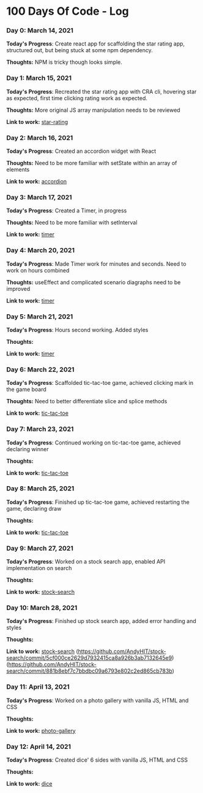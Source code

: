 # 100 Days Of Code - Log

### Day 0: March 14, 2021

**Today's Progress**: Create react app for scaffolding the star rating app, structured out, but being stuck at some npm dependency.

**Thoughts:** NPM is tricky though looks simple.

### Day 1: March 15, 2021

**Today's Progress**: Recreated the star rating app with CRA cli, hovering star as expected, first time clicking rating work as expected.

**Thoughts:** More original JS array manipulation needs to be reviewed

**Link to work:** [star-rating](https://github.com/AndyHIT/star-rating/commit/ee6863b314a1d306e48fa1ad53aefa2500114dc8)

### Day 2: March 16, 2021

**Today's Progress**: Created an accordion widget with React

**Thoughts:** Need to be more familiar with setState within an array of elements

**Link to work:** [accordion](https://github.com/AndyHIT/accordion)

### Day 3: March 17, 2021

**Today's Progress**: Created a Timer, in progress

**Thoughts:** Need to be more familiar with setInterval

**Link to work:** [timer](https://github.com/AndyHIT/timer/commit/2a583f5cb6925677e336626b3f2339bbe588e44f)

### Day 4: March 20, 2021

**Today's Progress**: Made Timer work for minutes and seconds. Need to work on hours combined

**Thoughts:** useEffect and complicated scenario diagraphs need to be improved

**Link to work:** [timer](https://github.com/AndyHIT/timer/commit/99892f1ba654e57fe58b2f85c1904c25067ce6b4)

### Day 5: March 21, 2021

**Today's Progress**: Hours second working. Added styles

**Thoughts:** 

**Link to work:** [timer](https://github.com/AndyHIT/timer/commit/8e4be9323ccc6106e63b643cfc42dec893475d0a)


### Day 6: March 22, 2021

**Today's Progress**: Scaffolded tic-tac-toe game, achieved clicking mark in the game board

**Thoughts:** Need to better differentiate slice and splice methods

**Link to work:** [tic-tac-toe](https://github.com/AndyHIT/tic-tac-toe/commit/b04847c6e2dea19a452544adb394cf5400e19651)

### Day 7: March 23, 2021

**Today's Progress**: Continued working on tic-tac-toe game, achieved declaring winner

**Thoughts:** 

**Link to work:** [tic-tac-toe](https://github.com/AndyHIT/tic-tac-toe/commit/1169f748384ab7393a22b2fdc65c6591dc262279)

### Day 8: March 25, 2021

**Today's Progress**: Finished up tic-tac-toe game, achieved restarting the game, declaring draw

**Thoughts:** 

**Link to work:** [tic-tac-toe](https://github.com/AndyHIT/tic-tac-toe/commit/2a8440fbf3ebd5f42ec17fcfd4448d9dfbcc4210)

### Day 9: March 27, 2021

**Today's Progress**: Worked on a stock search app, enabled API implementation on search

**Thoughts:** 

**Link to work:** [stock-search](https://github.com/AndyHIT/stock-search/commit/6c429b77d537f6a9303d4a21742159e17697d882)


### Day 10: March 28, 2021

**Today's Progress**: Finished up stock search app, added error handling and styles

**Thoughts:** 

**Link to work:** [stock-search](https://github.com/AndyHIT/stock-search/commit/8e3ada385c7d9414846d2162d2d30b22e77895f0)
(https://github.com/AndyHIT/stock-search/commit/5cf000ce2629d7932415ca8a926b3ab7132645e9)
(https://github.com/AndyHIT/stock-search/commit/881b8ebf7c7bbdbc09a6793e802c2ed865cb783b)

### Day 11: April 13, 2021

**Today's Progress**: Worked on a photo gallery with vanilla JS, HTML and CSS 

**Thoughts:** 

**Link to work:** [photo-gallery](https://github.com/AndyHIT/photo-gallery/commit/cb75f45da7fa5ba54140e6a72da310851625da67)


### Day 12: April 14, 2021

**Today's Progress**: Created dice' 6 sides with vanilla JS, HTML and CSS 

**Thoughts:** 

**Link to work:** [dice](https://github.com/AndyHIT/dice/commit/45af3bde45cfe9c00a021a102fbc1a39acbf2dd3)

<!-- ### Day 0: February 30, 2016 (Example 2)
##### (delete me or comment me out)

**Today's Progress**: Fixed CSS, worked on canvas functionality for the app.

**Thoughts**: I really struggled with CSS, but, overall, I feel like I am slowly getting better at it. Canvas is still new for me, but I managed to figure out some basic functionality.

**Link(s) to work**: [Calculator App](http://www.example.com)


### Day 1: June 27, Monday

**Today's Progress**: I've gone through many exercises on FreeCodeCamp.

**Thoughts** I've recently started coding, and it's a great feeling when I finally solve an algorithm challenge after a lot of attempts and hours spent.

**Link(s) to work**
1. [Find the Longest Word in a String](https://www.freecodecamp.com/challenges/find-the-longest-word-in-a-string)
2. [Title Case a Sentence](https://www.freecodecamp.com/challenges/title-case-a-sentence) -->
